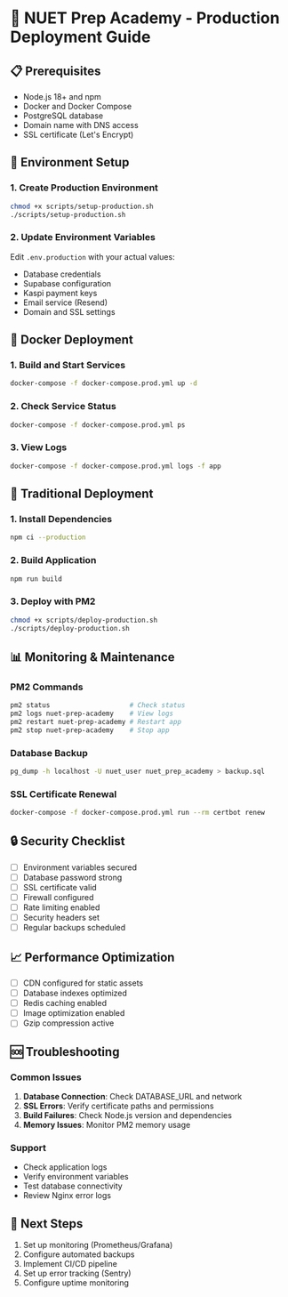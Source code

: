 # 🚀 NUET Prep Academy - Production Deployment Guide

## 📋 Prerequisites

- Node.js 18+ and npm
- Docker and Docker Compose
- PostgreSQL database
- Domain name with DNS access
- SSL certificate (Let's Encrypt)

## 🔧 Environment Setup

### 1. Create Production Environment
```bash
chmod +x scripts/setup-production.sh
./scripts/setup-production.sh
```

### 2. Update Environment Variables
Edit `.env.production` with your actual values:
- Database credentials
- Supabase configuration
- Kaspi payment keys
- Email service (Resend)
- Domain and SSL settings

## 🐳 Docker Deployment

### 1. Build and Start Services
```bash
docker-compose -f docker-compose.prod.yml up -d
```

### 2. Check Service Status
```bash
docker-compose -f docker-compose.prod.yml ps
```

### 3. View Logs
```bash
docker-compose -f docker-compose.prod.yml logs -f app
```

## 🚀 Traditional Deployment

### 1. Install Dependencies
```bash
npm ci --production
```

### 2. Build Application
```bash
npm run build
```

### 3. Deploy with PM2
```bash
chmod +x scripts/deploy-production.sh
./scripts/deploy-production.sh
```

## 📊 Monitoring & Maintenance

### PM2 Commands
```bash
pm2 status                    # Check status
pm2 logs nuet-prep-academy    # View logs
pm2 restart nuet-prep-academy # Restart app
pm2 stop nuet-prep-academy    # Stop app
```

### Database Backup
```bash
pg_dump -h localhost -U nuet_user nuet_prep_academy > backup.sql
```

### SSL Certificate Renewal
```bash
docker-compose -f docker-compose.prod.yml run --rm certbot renew
```

## 🔒 Security Checklist

- [ ] Environment variables secured
- [ ] Database password strong
- [ ] SSL certificate valid
- [ ] Firewall configured
- [ ] Rate limiting enabled
- [ ] Security headers set
- [ ] Regular backups scheduled

## 📈 Performance Optimization

- [ ] CDN configured for static assets
- [ ] Database indexes optimized
- [ ] Redis caching enabled
- [ ] Image optimization enabled
- [ ] Gzip compression active

## 🆘 Troubleshooting

### Common Issues
1. **Database Connection**: Check DATABASE_URL and network
2. **SSL Errors**: Verify certificate paths and permissions
3. **Build Failures**: Check Node.js version and dependencies
4. **Memory Issues**: Monitor PM2 memory usage

### Support
- Check application logs
- Verify environment variables
- Test database connectivity
- Review Nginx error logs

## 🎯 Next Steps

1. Set up monitoring (Prometheus/Grafana)
2. Configure automated backups
3. Implement CI/CD pipeline
4. Set up error tracking (Sentry)
5. Configure uptime monitoring
